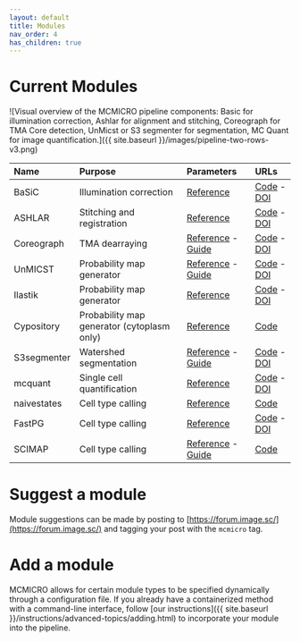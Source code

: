 ```yaml
---
layout: default
title: Modules
nav_order: 4
has_children: true
---
```


# Current Modules

![Visual overview of the MCMICRO pipeline components: Basic for illumination correction, Ashlar for alignment and stitching, Coreograph for TMA Core detection, UnMicst or S3 segmenter for segmentation, MC Quant for image quantification.]({{ site.baseurl }}/images/pipeline-two-rows-v3.png)

| Name | Purpose | Parameters | URLs |
| :-- | :-- | :-- | :-- |
| BaSiC | Illumination correction | [Reference](https://github.com/labsyspharm/basic-illumination#running-as-a-docker-container) | [Code](https://github.com/labsyspharm/basic-illumination) - [DOI](https://doi.org/10.1038/ncomms14836) |
| ASHLAR | Stitching and registration | [Reference](https://github.com/labsyspharm/ashlar#usage) | [Code](https://github.com/labsyspharm/ashlar) - [DOI](https://doi.org/10.1101/2021.04.20.440625) |
| Coreograph | TMA dearraying | [Reference](https://github.com/HMS-IDAC/UNetCoreograph/blob/master/README.md) - [Guide](../tuning/coreograph.html) | [Code](https://github.com/HMS-IDAC/Coreograph) - [DOI](https://www.biorxiv.org/content/10.1101/2021.03.15.435473) |
| UnMICST | Probability map generator | [Reference](../documentation/parameter-reference.html#arguments-to-unmicst--unmicst-opts) - [Guide](../tuning/unmicst.html) | [Code](https://github.com/HMS-IDAC/UnMicst) - [DOI](https://doi.org/10.1101/2021.04.02.438285) |
| Ilastik | Probability map generator | [Reference](../documentation/parameter-reference.html#arguments-to-ilastik--ilastik-opts) | [Code](https://github.com/labsyspharm/mcmicro-ilastik) - [DOI](https://doi.org/10.1038/s41592-019-0582-9) |
| Cypository | Probability map generator (cytoplasm only) | [Reference](https://github.com/HMS-IDAC/Cypository#cypository---pytorch-mask-rcnn-for-cell-segmentation) | [Code](https://github.com/HMS-IDAC/Cypository) |
| S3segmenter | Watershed segmentation | [Reference](../documentation/parameter-reference.html#arguments-to-s3segmenter--s3seg-opts) - [Guide](../tuning/s3seg.html) | [Code](https://github.com/HMS-IDAC/S3segmenter) - [DOI](https://www.biorxiv.org/content/10.1101/2021.03.15.435473) |
| mcquant | Single cell quantification | [Reference](https://github.com/labsyspharm/quantification#single-cell-quantification) | [Code](https://github.com/labsyspharm/quantification) - [DOI](https://www.biorxiv.org/content/10.1101/2021.03.15.435473) |
| naivestates | Cell type calling | [Reference](https://github.com/labsyspharm/naivestates#basic-usage) | [Code](https://github.com/labsyspharm/naivestates) |
| FastPG | Cell type calling | [Reference](https://github.com/labsyspharm/celluster#parameter-reference) | [Code](https://github.com/labsyspharm/celluster) - [DOI](https://www.biorxiv.org/content/10.1101/2020.06.19.159749v2) |
| SCIMAP | Cell type calling | [Reference](https://scimap.xyz) - [Guide](https://scimap.xyz/tutorials/1-scimap-tutorial-getting-started.html) | [Code](https://github.com/ajitjohnson/scimap/) |


# Suggest a module

Module suggestions can be made by posting to [https://forum.image.sc/](https://forum.image.sc/) and tagging your post with the `mcmicro` tag.

# Add a module

MCMICRO allows for certain module types to be specified dynamically through a configuration file. If you already have a containerized method with a command-line interface, follow [our instructions]({{ site.baseurl }}/instructions/advanced-topics/adding.html) to incorporate your module into the pipeline.
